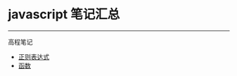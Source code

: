 # javascript 笔记汇总
------------------------
高程笔记
+ [正则表达式](./高程笔记/正则表达式（RegExp）.md)
+ [函数](./高程笔记/函数.md)